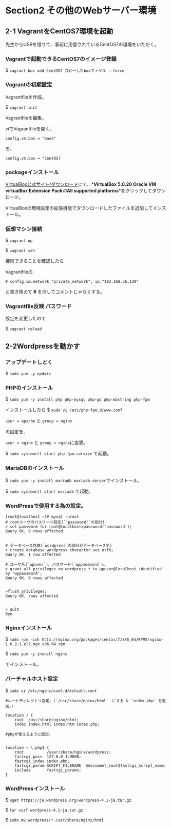 # Section2 その他のWebサーバー環境  

## 2-1 VagrantをCentOS7環境を起動  

  先生からUSBを借りて、事前に用意されているCentOS7の環境をいただく。  

### Vagrantで起動できるCentOS7のイメージ登録  

  $ ``` vagrant box add CentOS7 コピーしたboxファイル --force ```  

### Vagrantの初期設定  

  Vagrantfileを作成。  

  $ ``` vagrant init ```  

  Vagrantfileを編集。  

  viでVagrantfileを開く、  

  ``` config.vm.box = "base" ```  

  を、  

  ``` config.vm.box = "CentOS7 ```  

### packageインストール  

  [VirtualBox公式サイト/ダウンロード](https://www.virtualbox.org/wiki/Downloads)にて、*__VirtualBox 5.0.20 Oracle VM virtualBox Extension Pack__*の*__All supported platforms__*をクリックしてダウンロード。  

  VirtualBoxの環境設定の拡張機能でダウンロードしたファイルを追加してインストール。  

### 仮想マシン接続  

  $ ``` vagrant up ```  

  $ ``` vagrant ssh ```  

  接続できることを確認したら  

  Vagrantfileの  

  ``` # config.vm.network "private_network", ip:"192.168.56.129" ```  

  と書き換えて **#** を消してコメントじゃなくする。  

### Vagrantfile反映  パスワード

  設定を変更したので  

  $ ``` vagrant reload ```  

## 2-2Wordpressを動かす  

### アップデートしとく  

  $ ``` sudo yum -y update ```

### PHPのインストール  

  $ ``` sudo yum -y install php php-mysql php-gd php-mbstring php-fpm ```

  インストールしたら $ ``` sudo vi /etc/php-fpm.d/www.conf ```  

  ``` user = apache ``` と ``` group = nginx ```  

  の設定を、  

  ``` user = nginx ``` と ``` group = nginx ```に変更。 

  $ ``` sudo systemctl start php-fpm.service ``` で起動。 

### MariaDBのインストール  

  $ ``` sudo yum -y install mariadb mariadb-server ```でインストール。  

  $ ``` sudo systemctl start mariadb ``` で起動。  

###  WordPressで使用する為の設定。 

  ~~~  
  [root@localhost ~]# mysql -uroot  
  # rootユーザのパスワード設定(`'password'`の部分)  
  > set password for root@localhost=password('password');  
  Query OK, 0 rows affected  
    
    
  # データベース作成(`wordpress`の部分がデータベース名)  
  > create database wordpress character set utf8;  
  Query OK, 1 row affected  
  
  # ユーザ名(`wpuser`)、パスワード(`wppassword`)。 
  > grant all privileges on wordpress.* to wpuser@localhost identified by 'wppassword';  
  Query OK, 0 rows affected  
    
  
  >flush privileges;  
  Query OK, rows affected  
  
  
  > quit  
  Bye  
  ~~~  
 

### Nginxインストール  

  $ ``` sudo rpm -ivh http://nginx.org/packages/centos/7/x86_64/RPMS/nginx-1.6.2-1.el7.ngx.x86_64.rpm ```  
  
  $ ``` sudo yum -y install nginx ```
  
  でインストール。

### バーチャルホスト設定  

  $ ``` sudo vi /etc/nginx/conf.d/default.conf ```  
  
  ~~~  
  #ルートディレクトリ指定。(`/usr/share/nginx/html`　にする & `index.php` を追加。)  
  
  location / {
      root  /usr/share/nginx/html;  
      index index.html index.htm index.php;  

  #phpが使えるように設定。  
  
  
  location ~ \.php$ {  
      root          /user/share/nginx/wordpress;  
      fastcgi_pass  127.0.0.1:9000;  
      fastcgi_index index.php;  
      fastcgi_param SCRIPT_FILENAME  $document_root$fastcgi_script_name;  
      include       fastcgi_params;  
  }  
  ~~~  
  
  
### WordPressインストール  
  
  $ ``` wget https://ja.wordpress.org/wordpress-4.1-ja.tar.gz ```  
  
  $ ``` tar xvzf wordpress-4.1-ja.tar.gz ```
  
  $ ``` sudo mv wordpress/* /usr/share/nginx/html ```  
  
  

